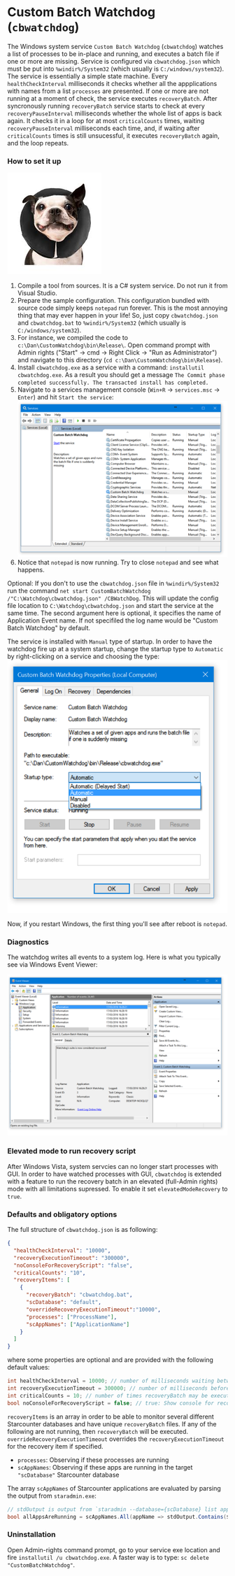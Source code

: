 # Custom Batch Watchdog (```cbwatchdog```)

The Windows system service ```Custom Batch Watchdog``` (```cbwatchdog```) watches a list of processes to be in-place and running, and executes a batch file if one or more are missing. Service is configured via ```cbwatchdog.json``` which must be put into ```%windir%/System32``` (which usually is ```C:/windows/system32```). The service is essentially a simple state machine. Every ```healthCheckInterval``` milliseconds it checks whether all the appplications with names from a list ```processes``` are presented. If one or more are not running at a moment of check, the service executes ```recoveryBatch```. After syncronously running ```recoveryBatch``` service starts to check at every ```recoveryPauseInterval``` milliseconds whether the whole list of apps is back again. It checks it in a loop for at most ```criticalCounts``` times, waiting ```recoveryPauseInterval``` milliseconds each time, and, if waiting after ```criticalCounts``` times is still unsucessful, it executes ```recoveryBatch``` again, and the loop repeats.

### How to set it up

![](./docs/WatchDoge.jpg)

1. Compile a tool from sources. It is a C# system service. Do not run it from Visual Studio.
2. Prepare the sample configuration. This configuration bundled with source code simply keeps ```notepad``` run forever. This is the most annoying thing that may ever happen in your life! So, just copy ```cbwatchdog.json``` and ```cbwatchdog.bat``` to ```%windir%/System32``` (which usually is ```C:/windows/system32```).
3. For instance, we compiled the code to ```c:\Dan\CustomWatchdog\bin\Release\```. Open command prompt with Admin rights ("Start" -> cmd -> Right Click -> "Run as Administrator") and navigate to this directory (```cd c:\Dan\CustomWatchdog\bin\Release```).
4. Install ```cbwatchdog.exe``` as a service with a command: ```installutil cbwatchdog.exe```. As a result you should get a message ```The Commit phase completed successfully. The transacted install has completed.```
5. Navigate to a services management console (```Win+R``` -> ```services.msc``` -> ```Enter```) and hit ```Start the service```: ![](./docs/Service-Start.png)
6. Notice that ```notepad``` is now running. Try to close ```notepad``` and see what happens.

Optional:
If you don't to use the ```cbwatchdog.json``` file in ```%windir%/System32``` run the command ```net start CustomBatchWatchdog /"C:\Watchdog\cbwatchdog.json" /CBWatchDog```. This will update the config file location to ```C:\Watchdog\cbwatchdog.json``` and start the service at the same time. The second argument here is optional, it specifies the name of Application Event name. If not specifiled the log name would be "Custom Batch Watchdog" by default.


The service is installed with ```Manual``` type of startup. In order to have the watchdog fire up at a system startup, change the startup type to ```Automatic``` by right-clicking on a service and choosing the type: ![](./docs/Service-Start-2.png)

Now, if you restart Windows, the first thing you'll see after reboot is ```notepad```.

### Diagnostics

The watchdog writes all events to a system log. Here is what you typically see via Windows Event Viewer:

![](./docs/Service-Start-3.png)

### Elevated mode to run recovery script

After Windows Vista, system servcies can no longer start processes with GUI. In order to have watched processes with GUI, ```cbwatchdog``` is extended with a feature to run the recovery batch in an elevated (full-Admin rights) mode with all limitations supressed. To enable it set ```elevatedModeRecovery``` to ```true```.

### Defaults and obligatory options

The full structure of ```cbwatchdog.json``` is as following:

```json
{
  "healthCheckInterval": "10000",
  "recoveryExecutionTimeout": "300000",
  "noConsoleForRecoveryScript": "false",
  "criticalCounts": "10",
  "recoveryItems": [
    {
      "recoveryBatch": "cbwatchdog.bat",
      "scDatabase": "default",
      "overrideRecoveryExecutionTimeout":"10000",
      "processes": ["ProcessName"],
      "scAppNames": ["ApplicationName"]
    }
  ]
}
```

where some properties are optional and are provided with the following default values:

```csharp
int healthCheckInterval = 10000; // number of milliseconds waiting between each check
int recoveryExecutionTimeout = 300000; // number of milliseconds before recoveryBatch is timeed out
int criticalCounts = 10; // number of times recoveryBatch may be executed in a row
bool noConsoleForRecoveryScript = false; // true: Show console for recoveryBatch, false: Do not show console for recoveryBatch
```

```recoveryItems``` is an array in order to be able to monitor several different Starcounter databases and have unique ```recoveryBatch``` files. If any of the following are not running, then ```recoveryBatch``` will be executed.
```overrideRecoveryExecutionTimeout``` overrides the ```recoveryExecutionTimeout``` for the recovery item if specified.
* ```processes```: Observing if these processes are running
* ```scAppNames```: Observing if these apps are running in the target ```"scDatabase"``` Starcounter database

The array ```scAppNames``` of Starcounter applications are evaluated by parsing the output from ```staradmin.exe```:

```csharp
// stdOutput is output from `staradmin --database={scDatabase} list app`
bool allAppsAreRunning = scAppNames.All(appName => stdOutput.Contains($"{appName} (in {scDatabase})"));
```

### Uninstallation

Open Admin-rights command prompt, go to your service exe location and fire ```installutil /u cbwatchdog.exe```. A faster way is to type: ```sc delete "CustomBatchWatchdog"```.